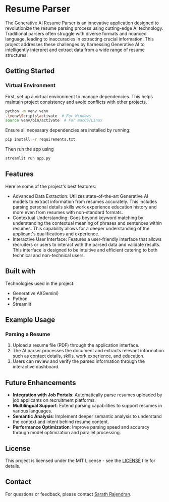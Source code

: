 # Resume Parser

The Generative AI Resume Parser is an innovative application designed to revolutionize the resume parsing process using cutting-edge AI technology. Traditional parsers often struggle with diverse formats and nuanced language, leading to inaccuracies in extracting crucial information. This project addresses these challenges by harnessing Generative AI to intelligently interpret and extract data from a wide range of resume structures.

## Getting Started

### Virtual Environment

First, set up a virtual environment to manage dependencies. This helps maintain project consistency and avoid conflicts with other projects.

```bash
python -m venv venv
.\venv\Scripts\activate  # For Windows
source venv/bin/activate  # For macOS/Linux
```

Ensure all necessary dependencies are installed by running:

```bash
pip install -r requirements.txt
```

Then run the app using

```python
streamlit run app.py
```
  
  
<h2> Features</h2>

Here're some of the project's best features:

*   Advanced Data Extraction: Utilizes state-of-the-art Generative AI models to extract information from resumes accurately. This includes parsing personal details skills work experience education history and more even from resumes with non-standard formats.
*   Contextual Understanding: Goes beyond keyword matching by understanding the contextual meaning of phrases and sentences within resumes. This capability allows for a deeper understanding of the applicant's qualifications and experience.
*   Interactive User Interface: Features a user-friendly interface that allows recruiters or users to interact with the parsed data and validate results. This interface is designed to be intuitive and efficient catering to both technical and non-technical users.

  
  
<h2> Built with</h2>

Technologies used in the project:

*   Generative AI(Gemini)
*   Python
*   Streamlit


## Example Usage

### Parsing a Resume

1. Upload a resume file (PDF) through the application interface.
2. The AI parser processes the document and extracts relevant information such as contact details, skills, work experience, and education.
3. Users can review and verify the parsed information through the interactive dashboard.

## Future Enhancements

- **Integration with Job Portals**: Automatically parse resumes uploaded by job applicants on recruitment platforms.
- **Multilingual Support**: Extend parsing capabilities to support resumes in various languages.
- **Semantic Analysis**: Implement deeper semantic analysis to understand the context and intent behind resume content.
- **Performance Optimization**: Improve parsing speed and accuracy through model optimization and parallel processing.

## License

This project is licensed under the MIT License - see the [LICENSE](LICENSE) file for details.

## Contact

For questions or feedback, please contact [Sarath Rajendran](mailto:sarath.rajendran.2021@gmail.com).
